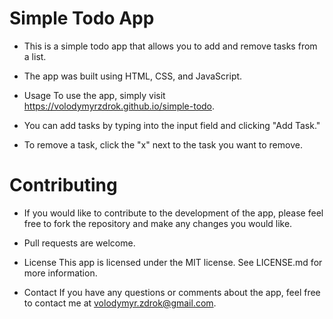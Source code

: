 # Simple Todo App

- This is a simple todo app that allows you to add and remove tasks from a list.
- The app was built using HTML, CSS, and JavaScript.

- Usage To use the app, simply visit
  https://volodymyrzdrok.github.io/simple-todo.
- You can add tasks by typing into the input field and clicking "Add Task."
- To remove a task, click the "x" next to the task you want to remove.

# Contributing

- If you would like to contribute to the development of the app, please feel
  free to fork the repository and make any changes you would like.
- Pull requests are welcome.

- License This app is licensed under the MIT license. See LICENSE.md for more
  information.

- Contact If you have any questions or comments about the app, feel free to
  contact me at volodymyr.zdrok@gmail.com.
